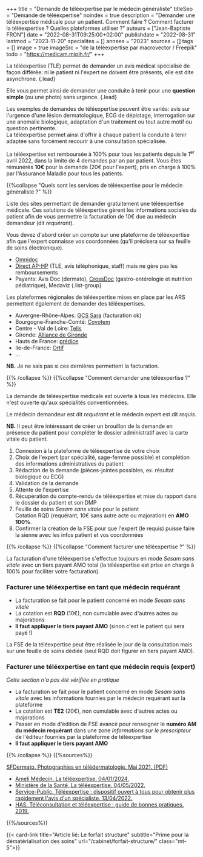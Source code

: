+++
title = "Demande de téléexpertise par le médecin généraliste"
titleSeo = "Demande de téléexpertise"
noindex = true
description = "Demander une téléexpertise médicale pour un patient. Comment faire ? Comment facturer la téléexpertise ? Quelles plateformes utiliser ?"
auteurs = ["Jean-Baptiste FRON"]
date = "2022-08-31T09:25:00+02:00"
publishdate = "2022-08-31"
lastmod = "2023-11-20"
specialites = []
annees = "2023"
sources = []
tags = []
image = true
imageSrc = "de la téléexpertise par macrovector / Freepik"
todo = "https://medicam.mipih.fr/"
+++

La téléexpertise (TLE) permet de demander un avis médical spécialisé de façon différée: ni le patient ni l'expert ne doivent être présents, elle est dite asynchrone.
{.lead}

Elle vous permet ainsi de demander une conduite à tenir pour une **question simple** (ou une photo) sans urgence.
{.lead}

Les exemples de demandes de téléexpertise peuvent être variés: avis sur l'urgence d'une lésion dermatologique, ECG de dépistage, interrogation sur une anomalie biologique, adaptation d'un traitement ou tout autre motif ou question pertinente.  
La téléexpertise permet ainsi d'offrir à chaque patient la conduite à tenir adaptée sans forcément recourir à une consultation spécialisée.

La téléexpertise est remboursée à 100% pour tous les patients depuis le 1<sup>er</sup> avril 2022, dans la limite de 4 demandes par an par patient. Vous êtes rémunérés **10€** pour la demande (20€ pour l'expert), pris en charge à 100% par l'Assurance Maladie pour tous les patients.

{{%collapse "Quels sont les services de téléexpertise pour le médecin généraliste ?" %}}

Liste des sites permettant de demander gratuitement une téléexpertise médicale. Ces solutions de téléexpertise gèrent les informations sociales du patient afin de vous permettre la facturation de 10€ due au médecin demandeur (dit *requérant*).

Vous devez d'abord créer un compte sur une plateforme de téléexpertise afin que l'expert connaisse vos coordonnées (qu'il précisera sur sa feuille de soins électronique).

- [Omnidoc](https://omnidoc.fr/medecins-generalistes)
- [Direct AP-HP](https://direct.aphp.fr/) (TLE, avis téléphonique, staff) mais ne gère pas les remboursements
- Payants: Avis Doc (dermato), [CrossDoc](https://crossdoc.fr) (gastro-entérologie et nutrition pédiatrique), Medaviz
{.list-group}

Les plateformes régionales de téléexpertise mises en place par les ARS permettent également de demander des téléexpertises.

- Auvergne-Rhône-Alpes: [GCS Sara](https://www.sante-ara.fr/services/teleexpertise/) (facturation ok)
- Bourgogne-Franche-Comté: [Covotem](https://www.esante-bfc.fr/services/teleexpertise/)
- Centre - Val de Loire: [Telis](https://www.esante-centre.fr/portail_pro/services-e-sante/telis-plateforme-regionale-de-telesante-454-559.html)
- Gironde: [Alliance de Gironde](https://www-telemedecine.alliance-gironde.fr/portal-pro/accueil/authentification-6-6.html)
- Hauts de France: [prédice](https://www.predice.fr/portail-pro/services/teleexpertise-29-29.html?args=BaXCwDEzx%252AbQdO8DobsgYqICblUlNbrBeZY8RMXOgZelIdpCSDxNwBAjZDBCO%252A%252Ar5vuUAB5GWsGU0umTlO%252ApAw)
- Ile-de-France: [Ortif](https://ortif.sante-idf.fr/portail/#/fr/index)
- ...

**NB.** Je ne sais pas si ces dernières permettent la facturation.

{{% /collapse %}}
{{%collapse "Comment demander une téléexpertise ?" %}}

La demande de téléexpertise médicale est ouverte à tous les médecins. Elle n'est ouverte qu'aux spécialités conventionnées.

Le médecin demandeur est dit *requérant* et le médecin expert est dit *requis*.

**NB.** Il peut être intéressant de créer un brouillon de la demande en présence du patient pour compléter le dossier administratif avec la carte vitale du patient.

1. Connexion à la plateforme de téléexpertise de votre choix
2. Choix de l'expert (par spécialité, sage-femme possible) et complétion des informations administratives du patient
3. Rédaction de la demande (pièces-jointes possibles, ex. résultat biologique ou ECG)
4. Validation de la demande
5. Attente de l'expertise
6. Récupération du compte-rendu de téléexpertise et mise du rapport dans le dossier du patient et son DMP
7. Feuille de soins *Sesam sans vitale* pour le patient  
  Cotation RQD (requérant, 10€ sans autre acte ou majoration) en **AMO 100%**.
8. Confirmer la création de la FSE pour que l'expert (le requis) puisse faire la sienne avec les infos patient et vos coordonnées

{{% /collapse %}}
{{%collapse "Comment facturer une téléexpertise ?" %}}

La facturation d'une téléexpertise s'effectue toujours en mode *Sesam sans vitale* avec un tiers payant AMO total (la téléexpertise est prise en charge à 100% pour faciliter votre facturation).

### Facturer une téléexpertise en tant que médecin requérant

- La facturation se fait pour le patient concerné en mode *Sesam sans vitale*
- La cotation est **RQD** (10€), non cumulable avec d'autres actes ou majorations
- **Il faut appliquer le tiers payant AMO** (sinon c'est le patient qui sera payé !)

La FSE de la téléexpertise peut être réalisée le jour de la consultation mais sur une feuille de soins dédiée (seul RQD doit figurer en tiers payant AMO).

### Facturer une téléexpertise en tant que médecin requis (expert)

*Cette section n'a pas été vérifiée en pratique*

- La facturation se fait pour le patient concerné en mode *Sesam sans vitale* avec les informations fournies par le médecin requérant sur la plateforme
- La cotation est **TE2** (20€), non cumulable avec d'autres actes ou majorations
- Passer en mode d'édition de FSE avancé pour renseigner le **numéro AM du médecin requérant** dans une zone *Informations sur le prescripteur* de l'éditeur fournies par la plateforme de téléexpertise
- **Il faut appliquer le tiers payant AMO**

{{% /collapse %}}
{{%sources%}}

[SFDermato. Photographies en télédermatologie. Mai 2021. (PDF)](https://www.sfdermato.org/upload/files/fichiers/groupes-thematiques/recos%20photos%20TD%20-%20v2%20FINALE.pdf)

- [Ameli Médecin. La téléexpertise. 04/01/2024.](https://www.ameli.fr/medecin/exercice-liberal/telemedecine/teleexpertise)
- [Ministère de la Santé. La téléexpertise. 04/05/2022.](https://solidarites-sante.gouv.fr/soins-et-maladies/prises-en-charge-specialisees/telesante-pour-l-acces-de-tous-a-des-soins-a-distance/article/la-teleexpertise)
- [Service-Public. Téléexpertise : dispositif ouvert à tous pour obtenir plus rapidement l'avis d'un spécialiste. 13/04/2022.](https://www.service-public.fr/particuliers/actualites/A15615)
- [HAS. Téléconsultation et téléexpertise : guide de bonnes pratiques. 2019.](https://www.has-sante.fr/jcms/c_2971632/fr/teleconsultation-et-teleexpertise-guide-de-bonnes-pratiques)

{{%/sources%}}

{{< card-link title="Article lié: Le forfait structure" subtitle="Prime pour la dématérialisation des soins" url="/cabinet/forfait-structure/" class="mt-5">}}
